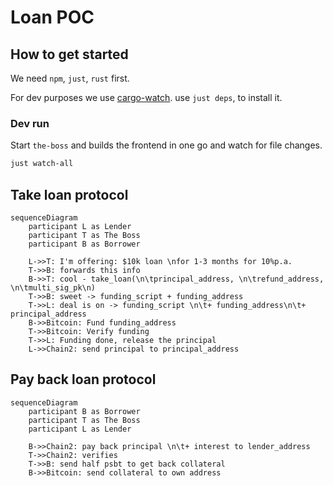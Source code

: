 # Loan POC

## How to get started

We need `npm`, `just`, `rust` first.

For dev purposes we use [cargo-watch](https://crates.io/crates/cargo-watch).
use `just deps`, to install it.

### Dev run

Start `the-boss` and builds the frontend in one go and watch for file changes.

```bash
just watch-all
```

## Take loan protocol

```mermaid
sequenceDiagram
    participant L as Lender
    participant T as The Boss
    participant B as Borrower

    L->>T: I'm offering: $10k loan \nfor 1-3 months for 10%p.a.
    T->>B: forwards this info
    B->>T: cool - take_loan(\n\tprincipal_address, \n\trefund_address, \n\tmulti_sig_pk\n)
    T->>B: sweet -> funding_script + funding_address
    T->>L: deal is on -> funding_script \n\t+ funding_address\n\t+ principal_address
    B->>Bitcoin: Fund funding_address
    T->>Bitcoin: Verify funding
    T->>L: Funding done, release the principal
    L->>Chain2: send principal to principal_address
```

## Pay back loan protocol

```mermaid
sequenceDiagram
    participant B as Borrower
    participant T as The Boss
    participant L as Lender

    B->>Chain2: pay back principal \n\t+ interest to lender_address
    T->>Chain2: verifies
    T->>B: send half psbt to get back collateral
    B->>Bitcoin: send collateral to own address
```
